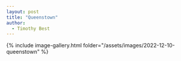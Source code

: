 ```yaml
---
layout: post
title: "Queenstown"
author:
  - Timothy Best
---
```


{% include image-gallery.html folder="/assets/images/2022-12-10-queenstown" %}
